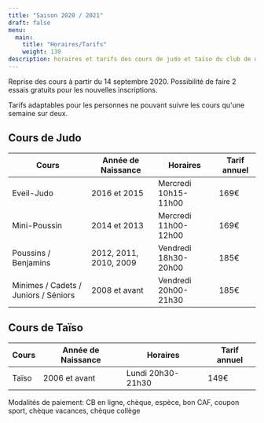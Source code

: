```yaml
---
title: "Saison 2020 / 2021"
draft: false
menu:
  main:
    title: "Horaires/Tarifs"
    weight: 130
description: horaires et tarifs des cours de judo et taïso du club de neuville sur sarthe
---
```


Reprise des cours à partir du 14 septembre 2020. Possibilité de faire 2 essais gratuits pour les nouvelles inscriptions.

Tarifs adaptables pour les personnes ne pouvant suivre les cours qu'une semaine sur deux.

## Cours de Judo 
| Cours                                | Année de Naissance     | Horaires             | Tarif annuel |
|--------------------------------------|------------------------|----------------------|--------------|
| Eveil-Judo                           | 2016 et 2015           | Mercredi 10h15-11h00 | 169€         |
| Mini-Poussin                         | 2014 et 2013           | Mercredi 11h00-12h00 | 169€         |
| Poussins / Benjamins                 | 2012, 2011, 2010, 2009 | Vendredi 18h30-20h00 | 185€         |
| Minimes / Cadets / Juniors / Séniors | 2008 et avant          | Vendredi 20h00-21h30 | 185€         |

##  Cours de Taïso

| Cours | Année de Naissance | Horaires          | Tarif annuel |
|-------|--------------------|-------------------|--------------|
| Taïso | 2006 et avant      | Lundi 20h30-21h30 | 149€         |


Modalités de paiement: CB en ligne, chèque, espèce, bon CAF, coupon sport, chèque vacances, chèque collège
